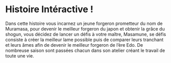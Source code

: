 # Histoire Intéractive !



Dans cette histoire vous incarnez un jeune forgeron prometteur du nom de Muramasa, 
pour devenir le meilleur forgeron du japon et obtenir la grâce du shogun, 
vous décidez de lancer un défis à votre maître, Masamune, 
se défis consiste à créer la meilleur lame possible puis de comparer leurs tranchant 
et leurs âmes afin de devenir le meilleur forgeron de l’ère Edo. 
De nombreuse saison sont passées chacun dans son atelier créant le travail de toute une vie.
